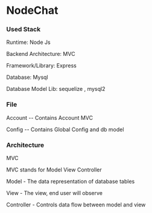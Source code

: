 # NodeChat

### Used Stack

Runtime: Node Js

Backend Architecture: MVC

Framework/Library: Express

Database: Mysql

Database Model Lib: sequelize , mysql2 

### File

Account -- Contains Account MVC 

Config -- Contains Global Config and db model

### Architecture

MVC

MVC stands for Model View Controller

Model - The data representation of database tables

View  - The view, end user will observe

Controller - Controls data flow between model and view